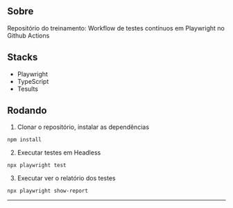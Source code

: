 ## Sobre

Repositório do treinamento: Workflow de testes contínuos em Playwright no Github Actions

## Stacks
- Playwright
- TypeScript
- Tesults

## Rodando

1. Clonar o repositório, instalar as dependências
```
npm install
```

2. Executar testes em Headless
```
npx playwright test 
```

3. Executar ver o relatório dos testes
```
npx playwright show-report
```

<hr>


